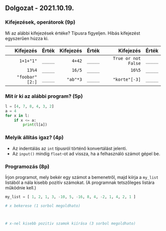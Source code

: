## Dolgozat - 2021.10.19.

### Kifejezések, operátorok (9p)
Mi az alábbi kifejezések értéke? Típusra figyeljen.
Hibás kifejezést egyszerűen húzza ki. 

|       Kifejezés | Érték   | Kifejezés | Érték   |           Kifejezés | Érték   |
| --------------: | ------- | --------: | ------- | ------------------: | ------- |
|       `1+1+"1"` | `_____` |    `4+42` | `_____` | `True or not False` | `_____` |
|          `13%4` | `_____` |    `16/5` | `_____` |              `16%5` | `_____` |
| ` "foobar"[2:]` | `_____` |  `"ab"*3` | `_____` |       `"korte"[-3]` | `_____` |

### Mit ír ki az alábbi program? (5p)
```python
l = [4, 7, 8, 4, 3, 2]
a = 4
for x in l:
    if x <= a:
        print(l[a])
```

### Melyik állítás igaz? (4p)
 - Az indentálás az `int` típusról történő konvertálást jelenti.
 - Az `input()` mindig `float`-ot ad vissza, ha a felhasználó számot gépel be.


### Programozás (8p)
Írjon programot, mely bekér egy számot a bemenetről, majd kiírja a `my_list` listából a nála kisebb pozitív számokat. (A programnak tetszőleges listára működnie kell.)

```python
my_list = [ 1, 2, 1, 3, -10, 5, -16, 8, 4, -2, 1, 4, 2, 1 ]

# x bekerese (1 sorbol megoldhato)



# x-nel kisebb pozitiv szamok kiírása (3 sorbol megoldhato)








```

